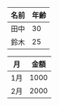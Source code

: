 <!-- sheet:人事表 -->
| 名前 | 年齢 |
|------|------|
| 田中 | 30   |
| 鈴木 | 25   |

<!-- sheet:売上表 -->
| 月   | 金額 |
|------|------|
| 1月  | 1000 |
| 2月  | 2000 |

